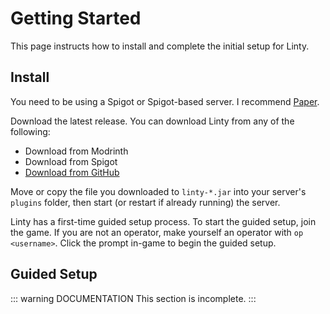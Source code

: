 # Getting Started

This page instructs how to install and complete the initial setup for Linty.

## Install

You need to be using a Spigot or Spigot-based server. I recommend [Paper](https://papermc.io/software/paper).

Download the latest release. You can download Linty from any of the following:

- Download from Modrinth
- Download from Spigot
- [Download from GitHub](https://github.com/BogTheMudWing/Linty/releases/latest)

Move or copy the file you downloaded to `linty-*.jar` into your server's `plugins` folder, then start (or restart if already running) the server.

Linty has a first-time guided setup process. To start the guided setup, join the game. If you are not an operator, make yourself an operator with `op <username>`. Click the prompt in-game to begin the guided setup.

## Guided Setup

::: warning DOCUMENTATION
This section is incomplete.
:::
